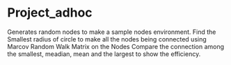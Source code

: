 # Project_adhoc

Generates random nodes to make a sample nodes environment.
Find the Smallest radius of circle to make all the nodes being connected using Marcov Random Walk Matrix on the Nodes
Compare the connection among the smallest, meadian, mean and the largest to show the efficiency.

